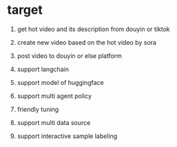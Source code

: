 # target

1. get hot video and its description from douyin or tiktok
2. create new video based on the hot video by sora
3. post video to douyin or else platform


1. support langchain
2. support model of huggingface
3. support multi agent policy
4. friendly tuning
5. support multi data source
6. support interactive sample labeling
